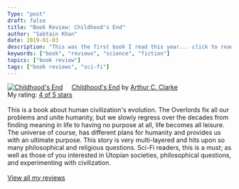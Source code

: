 ```yaml
---
Type: "post"
draft: false
title: "Book Review: Childhood's End"
author: "Sabtain Khan"
date: 2019-01-03
description: "This was the first book I read this year... click to read more about my thoughts!"
keywords: ["book", "reviews", "science", "fiction"]
topics: ["book review"]
tags: ["book reviews", "sci-fi"]
---
```



<a href="https://www.goodreads.com/book/show/414999.Childhood_s_End" style="float: left; padding-right: 20px"><img border="0" alt="Childhood's End" src="https://i.gr-assets.com/images/S/compressed.photo.goodreads.com/books/1320552628l/414999._SY160_.jpg" /></a><a href="https://www.goodreads.com/book/show/414999.Childhood_s_End">Childhood's End</a> by <a href="https://www.goodreads.com/author/show/7779.Arthur_C_Clarke">Arthur C. Clarke</a><br/>
My rating: <a href="https://www.goodreads.com/review/show/2652267235">4 of 5 stars</a><br /><br />
This is a book about human civilization's evolution. The Overlords fix all our problems and unite humanity, but we slowly regress over the decades from finding meaning in life to having no purpose at all, life becomes all leisure. The universe of course, has different plans for humanity and provides us with an ultimate purpose. This story is very multi-layered and hits upon so many philosophical and religious questions. Sci-Fi readers, this is a must; as well as those of you interested in Utopian societies, philosophical questions, and experimenting with civilization.
<br/><br/>
<a href="https://www.goodreads.com/review/list/19015356-sabtain-khan">View all my reviews</a>
